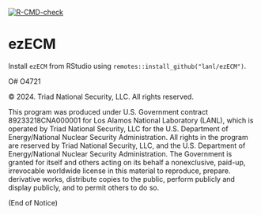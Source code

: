 
<!-- README.md is generated from README.Rmd. Please edit that file -->
<!-- badges: start -->

[![R-CMD-check](https://github.com/lanl/ezECM/actions/workflows/R-CMD-check.yaml/badge.svg)](https://github.com/lanl/ezECM/actions/workflows/R-CMD-check.yaml)
<!-- badges: end -->

# ezECM

Install `ezECM` from RStudio using
`remotes::install_github("lanl/ezECM")`.

O# O4721

© 2024. Triad National Security, LLC. All rights reserved.

This program was produced under U.S. Government contract
89233218CNA000001 for Los Alamos National Laboratory (LANL), which is
operated by Triad National Security, LLC for the U.S. Department of
Energy/National Nuclear Security Administration. All rights in the
program are reserved by Triad National Security, LLC, and the U.S.
Department of Energy/National Nuclear Security Administration. The
Government is granted for itself and others acting on its behalf a
nonexclusive, paid-up, irrevocable worldwide license in this material to
reproduce, prepare. derivative works, distribute copies to the public,
perform publicly and display publicly, and to permit others to do so.

(End of Notice)
